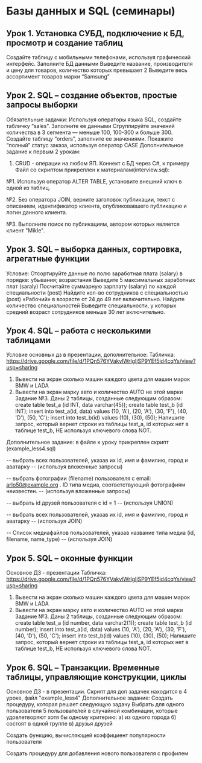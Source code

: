 # Базы данных и SQL (семинары)
## Урок 1. Установка СУБД, подключение к БД, просмотр и создание таблиц
Создайте таблицу с мобильными телефонами, используя графический интерфейс. Заполните БД данными
Выведите название, производителя и цену для товаров, количество которых превышает 2
Выведите весь ассортимент товаров марки “Samsung”
## Урок 2. SQL – создание объектов, простые запросы выборки
Обязательные задачки:
Используя операторы языка SQL, создайте табличку “sales”. Заполните ее данными
Сгруппируйте значений количества в 3 сегмента — меньше 100, 100-300 и больше 300.
Создайте таблицу “orders”, заполните ее значениями. Покажите “полный” статус заказа, используя оператор CASE
Дополнительное задание к первым 2 урокам:
1. CRUD - операции на любом ЯП. Коннект с БД через С#, к примеру  
Файл со скриптом прикреплен к материалам(interview.sql):

№1. Используя оператор ALTER TABLE, установите внешний ключ в одной из таблиц.

№2. Без оператора JOIN, верните заголовок публикации, текст с описанием, идентификатор клиента, опубликовавшего публикацию и логин данного клиента.

№3. Выполните поиск по публикациям, автором которых является клиент "Mikle".
## Урок 3. SQL – выборка данных, сортировка, агрегатные функции
Условие:
Отсортируйте данные по полю заработная плата (salary) в порядке: убывания; возрастания
Выведите 5 максимальных заработных плат (saraly)
Посчитайте суммарную зарплату (salary) по каждой специальности (роst)
Найдите кол-во сотрудников с специальностью (post) «Рабочий» в возрасте от 24 до 49 лет включительно.
Найдите количество специальностей
Выведите специальности, у которых средний возраст сотрудников меньше 30 лет включительно.
## Урок 4. SQL – работа с несколькими таблицами
Условие основных дз в презентации, дополнительное:
Табличка:
https://drive.google.com/file/d/1PQn576YVakvlWrIgIjSP9YEf5id4cqYs/view?usp=sharing
1. Вывести на экран сколько машин каждого цвета для машин марок BMW и LADA
2. Вывести на экран марку авто и количество AUTO не этой марки
Задание №3.
Даны 2 таблицы, созданные следующим образом:
create table test_a (id INT, data varchar(45));
create table test_b (id INT);
insert into test_a(id, data) values
(10, 'A'),
(20, 'A'),
(30, 'F'),
(40, 'D'),
(50, 'C');
insert into test_b(id) values
(10),
(30),
(50);
Напишите запрос, который вернет строки из таблицы test_a, id которых нет в таблице test_b, НЕ используя ключевого слова NOT.

Дополнительное задание: в файле к уроку прикреплен скрипт (example_less4.sql)

-- выбрать всех пользователей, указав их id, имя и фамилию, город и аватарку
-- (используя вложенные запросы)

-- выбрать фотографии (filename) пользователя с email: arlo50@example.org . ID типа медиа, соответствующий фотографиям неизвестен.
-- (используя вложенные запросы)

-- выбрать id друзей пользователя с id = 1
-- (используя UNION)

-- выбрать всех пользователей, указав их id, имя и фамилию, город и аватарку
-- (используя JOIN)

-- Список медиафайлов пользователей, указав название типа медиа (id, filename, name_type)
-- (используя JOIN)
## Урок 5. SQL – оконные функции
Основное ДЗ - презентации
Табличка:
https://drive.google.com/file/d/1PQn576YVakvlWrIgIjSP9YEf5id4cqYs/view?usp=sharing
1. Вывести на экран сколько машин каждого цвета для машин марок BMW и LADA
2. Вывести на экран марку авто и количество AUTO не этой марки
Задание №3.
Даны 2 таблицы, созданные следующим образом:
create table test_a (id number, data varchar2(1));
create table test_b (id number);
insert into test_a(id, data) values
(10, 'A'),
(20, 'A'),
(30, 'F'),
(40, 'D'),
(50, 'C');
insert into test_b(id) values
(10),
(30),
(50);
Напишите запрос, который вернет строки из таблицы test_a, id которых нет в таблице test_b, НЕ используя ключевого слова NOT.
## Урок 6. SQL – Транзакции. Временные таблицы, управляющие конструкции, циклы
Основное ДЗ - в презентации.
Скрипт для доп задачек находится в 4 уроке, файл "example_less4"
Дополнительное задание:
Создать процедуру, которая решает следующую задачу
Выбрать для одного пользователя 5 пользователей в случайной комбинации, которые удовлетворяют хотя бы одному критерию:
а) из одного города
б) состоят в одной группе
в) друзья друзей

Создать функцию, вычисляющей коэффициент популярности пользователя

Создать процедуру для добавления нового пользователя с профилем
